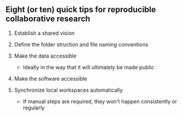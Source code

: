 ## Eight (or ten) quick tips for reproducible collaborative research

1. Establish a shared vision

2. Define the folder struction and file naming conventions

3. Make the data accessible

   - Ideally in the way that it will ultimately be made public

4. Make the software accessible

5. Synchronize local workspaces automatically

   - If manual steps are required, they won't happen consistently
     or regularly
